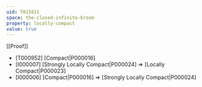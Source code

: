 ```yaml
---
uid: T015811
space: the-closed-infinite-broom
property: locally-compact
value: true
---
```

[[Proof]]

* [T000952] [Compact|P000016]
* [I000007] [Strongly Locally Compact|P000024] => [Locally Compact|P000023]
* [I000006] [Compact|P000016] => [Strongly Locally Compact|P000024]

